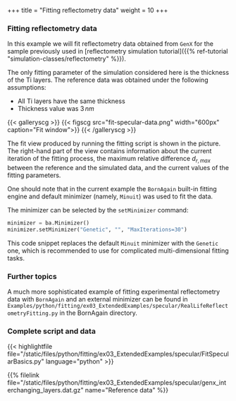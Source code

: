 +++
title = "Fitting reflectometry data"
weight = 10
+++

### Fitting reflectometry data

In this example we will fit reflectometry data obtained from `GenX` for the sample
previously used in
[reflectometry simulation tutorial]({{% ref-tutorial "simulation-classes/reflectometry" %}}).

The only fitting parameter of the simulation considered here is the thickness of the Ti
layers. The reference data was obtained under the following assumptions:

* All Ti layers have the same thickness
* Thickness value was $3 \, nm$

{{< galleryscg >}}
{{< figscg src="fit-specular-data.png" width="600px" caption="Fit window">}}
{{< /galleryscg >}}

The fit view produced by running the fitting script is shown in the picture.
The right-hand part of the view contains information about the current iteration
of the fitting process, the maximum relative difference $d_{r, max}$ between the
reference and the simulated data, and the current values of the fitting parameters.

One should note that in the current example the `BornAgain` built-in fitting engine and
default minimizer (namely, `Minuit`) was used to fit the data.

The minimizer can be selected by the `setMinimizer` command:

```python
minimizer = ba.Minimizer()
minimizer.setMinimizer("Genetic", "", "MaxIterations=30")
```

This code snippet replaces the default `Minuit` minimizer with the `Genetic` one, which is
recommended to use for complicated multi-dimensional fitting tasks.

### Further topics

A much more sophisticated example of fitting experimental reflectometry data with
`BornAgain` and an external minimizer can be
found in `Examples/python/fitting/ex03_ExtendedExamples/specular/RealLifeReflectometryFitting.py`
in the BornAgain directory.

### Complete script and data

{{< highlightfile file="/static/files/python/fitting/ex03_ExtendedExamples/specular/FitSpecularBasics.py" language="python" >}}

{{% filelink file="/static/files/python/fitting/ex03_ExtendedExamples/specular/genx_interchanging_layers.dat.gz" name="Reference data" %}}
